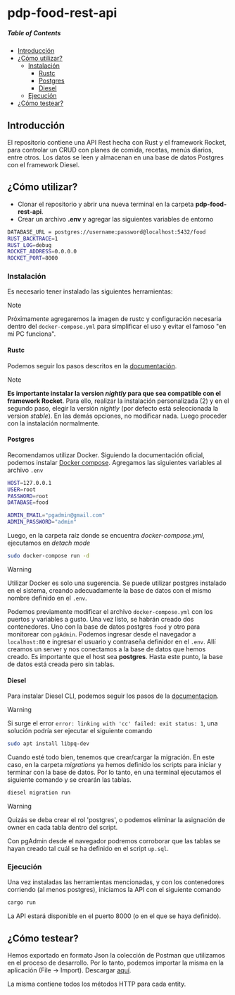 # pdp-food-rest-api

##### Table of Contents  
- [Introducción](#introducción)  
- [¿Cómo utilizar?](#cómo-utilizar)
  - [Instalación](#instalación)
    - [Rustc](#rustc)
    - [Postgres](#postgres)
    - [Diesel](#diesel)
  - [Ejecución](#ejecución)
- [¿Cómo testear?](#cómo-testear)


## Introducción
El repositorio contiene una API Rest hecha con Rust y el framework Rocket, para controlar un CRUD con planes de comida, recetas, menús diarios, entre otros. Los datos se leen y almacenan en una base de datos Postgres con el framework Diesel. 

## ¿Cómo utilizar?

- Clonar el repositorio y abrir una nueva terminal en la carpeta **pdp-food-rest-api**.
- Crear un archivo **.env** y agregar las siguientes variables de entorno
```bash
DATABASE_URL = postgres://username:password@localhost:5432/food
RUST_BACKTRACE=1
RUST_LOG=debug
ROCKET_ADDRESS=0.0.0.0
ROCKET_PORT=8000
```

### Instalación
Es necesario tener instalado las siguientes herramientas:

> [!NOTE]
> Próximamente agregaremos la imagen de rustc y configuración necesaria dentro del `docker-compose.yml` para simplificar el uso y evitar el famoso "en mi PC funciona". 

#### Rustc
Podemos seguir los pasos descritos en la [documentación](https://www.rust-lang.org/tools/install). 
> [!NOTE]
> **Es importante instalar la version _nightly_ para que sea compatible con el framework Rocket**. Para ello, realizar la instalación personalizada (2) y en el segundo paso, elegir la versión _nightly_ (por defecto está seleccionada la version _stable_). En las demás opciones, no modificar nada. Luego proceder con la instalación normalmente.

#### Postgres
Recomendamos utilizar Docker. Siguiendo la documentación oficial, podemos instalar [Docker compose](https://docs.docker.com/compose/install/linux/). Agregamos las siguientes variables al archivo `.env`

```bash
HOST=127.0.0.1
USER=root
PASSWORD=root
DATABASE=food

ADMIN_EMAIL="pgadmin@gmail.com"
ADMIN_PASSWORD="admin"
```

Luego, en la carpeta raíz donde se encuentra _docker-compose.yml_, ejecutamos en _detach mode_

```bash
sudo docker-compose run -d 
```
> [!WARNING]
> Utilizar Docker es solo una sugerencia. Se puede utilizar postgres instalado en el sistema, creando adecuadamente la base de datos con el mismo nombre definido en el `.env`.

Podemos previamente modificar el archivo `docker-compose.yml` con los puertos y variables a gusto. Una vez listo, se habrán creado dos contenedores.
Uno con la base de datos postgres `food` y otro para monitorear con `pgAdmin`. Podemos ingresar desde el navegador a `localhost:80` e ingresar el usuario y contraseña definidor en el `.env`. Allí creamos un server y nos conectamos a la base de datos que hemos creado. Es importante que el host sea **postgres**. 
Hasta este punto, la base de datos está creada pero sin tablas. 

#### Diesel
Para instalar Diesel CLI, podemos seguir los pasos de la [documentacion](https://diesel.rs/guides/getting-started).

> [!WARNING]
> Si surge el error `error: linking with 'cc' failed: exit status: 1`, una solución podría ser ejecutar el siguiente comando 
> ```bash
> sudo apt install libpq-dev
> ```

Cuando esté todo bien, tenemos que crear/cargar la migración. En este caso, en la carpeta _migrations_ ya hemos definido los scripts para iniciar y terminar con la base de datos. Por lo tanto, en una terminal ejecutamos el siguiente comando y se crearán las tablas.


```bash
diesel migration run
```

> [!WARNING]
> Quizás se deba crear el rol 'postgres', o podemos eliminar la asignación de owner en cada tabla dentro del script.

Con pgAdmin desde el navegador podremos corroborar que las tablas se hayan creado tal cuál se ha definido en el script `up.sql`.

### Ejecución
Una vez instaladas las herramientas mencionadas, y con los contenedores corriendo (al menos postgres), iniciamos la API con el siguiente comando

```bash
cargo run
```

La API estará disponible en el puerto 8000 (o en el que se haya definido). 

## ¿Cómo testear?
Hemos exportado en formato Json la colección de Postman que utilizamos en el proceso de desarrollo. Por lo tanto, podemos importar la misma en la aplicación (File -> Import). Descargar [aquí](https://github.com/ginos1998/pdp-food-rest-api/blob/develop/test-api/postman/pdp-food-rest-api.postman_collection.json).

La misma contiene todos los métodos HTTP para cada entity.
